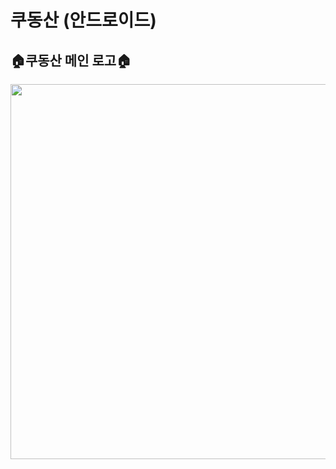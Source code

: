 # 쿠동산 (안드로이드)

## 🏠쿠동산 메인 로고🏠
<img src="https://user-images.githubusercontent.com/76798309/170036123-bb3f9efe-b549-4bc8-8c6b-28810ca7fab5.png" width="600" height="600"/>
